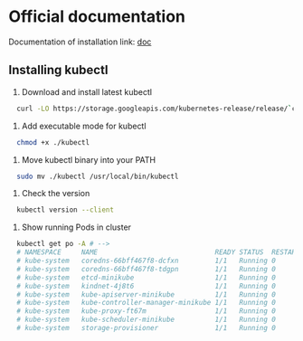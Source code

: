 <!-- EXTERNAL DOCUMENT
Source: https://code.opennodecloud.com/waldur/waldur-helm.git
Branch: master
Remote Path: docs//kubectl.md
Local Path: docs/admin-guide/deployment/helm/docs/
Last Sync: 2025-10-30T12:53:52.228460

WARNING: This file is automatically synchronized from the source repository.
DO NOT EDIT this file directly. Changes will be overwritten.
Edit the source at: https://code.opennodecloud.com/waldur/waldur-helm.git/-/tree/master/docs//kubectl.md
-->


# Official documentation

Documentation of installation link: [doc](https://kubernetes.io/docs/tasks/tools/install-kubectl/#install-kubectl-on-linux)

## Installing kubectl

1. Download and install latest kubectl

```bash
  curl -LO https://storage.googleapis.com/kubernetes-release/release/`curl -s https://storage.googleapis.com/kubernetes-release/release/stable.txt`/bin/linux/amd64/kubectl
```

1. Add executable mode for kubectl

```bash
  chmod +x ./kubectl
```

1. Move kubectl binary into your PATH

```bash
  sudo mv ./kubectl /usr/local/bin/kubectl
```

1. Check the version

```bash
  kubectl version --client
```

1. Show running Pods in cluster

```bash
  kubectl get po -A # -->
  # NAMESPACE     NAME                             READY STATUS  RESTARTS AGE
  # kube-system   coredns-66bff467f8-dcfxn         1/1   Running 0        ??m
  # kube-system   coredns-66bff467f8-tdgpn         1/1   Running 0        ??m
  # kube-system   etcd-minikube                    1/1   Running 0        ??m
  # kube-system   kindnet-4j8t6                    1/1   Running 0        ??m
  # kube-system   kube-apiserver-minikube          1/1   Running 0        ??m
  # kube-system   kube-controller-manager-minikube 1/1   Running 0        ??m
  # kube-system   kube-proxy-ft67m                 1/1   Running 0        ??m
  # kube-system   kube-scheduler-minikube          1/1   Running 0        ??m
  # kube-system   storage-provisioner              1/1   Running 0        ??m
```
